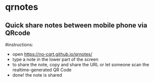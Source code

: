 # qrnotes
## Quick share notes between mobile phone via QRcode
#instructions:
- open https://no-cqrt.github.io/qrnotes/
- type a note in the lower part of the screen
- to share the note, copy and share the URL or let someone scan the realtime-generated QR Code
- done! the note is shared


